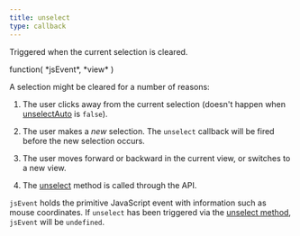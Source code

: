 ```yaml
---
title: unselect
type: callback
---
```


Triggered when the current selection is cleared.

<div class='spec' markdown='1'>
function( *jsEvent*, *view* )
</div>

A selection might be cleared for a number of reasons:

1. The user clicks away from the current selection (doesn't happen when [unselectAuto](unselectAuto) is `false`).

2. The user makes a *new* selection. The `unselect` callback will be fired before the new selection occurs.

3. The user moves forward or backward in the current view, or switches to a new view.

4. The [unselect](unselect-method) method is called through the API.


`jsEvent` holds the primitive JavaScript event with information such as mouse coordinates. If `unselect` has been triggered via the [unselect method](unselect-method), `jsEvent` will be `undefined`.
